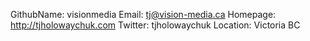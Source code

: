 GithubName:   visionmedia
Email:    tj@vision-media.ca
Homepage: http://tjholowaychuk.com
Twitter: tjholowaychuk
Location: Victoria BC
